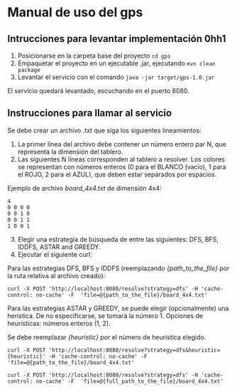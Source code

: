 # Manual de uso del gps

## Intrucciones para levantar implementación 0hh1

1. Posicionarse en la carpeta base del proyecto `cd gps`
2. Empaquetar el proyecto en un ejecutable .jar, ejecutando `mvn clean package`
3. Levantar el servicio con el comando `java -jar target/gps-1.0.jar`

El servicio quedará levantado, escuchando en el puerto 8080.

## Instrucciones para llamar al servicio

Se debe crear un archivo .txt que siga los siguientes lineamientos:

1. La primer línea del archivo debe contener un número entero par N, que representa la dimensión del tablero.
2. Las siguientes N líneas corresponden al tablero a resolver. Los colores se representan con números enteros (0 para el BLANCO (vacío), 1 para el ROJO, 2 para el AZUL), que deben estar separados por espacios.

Ejemplo de archivo *board_4x4.txt* de dimensión 4x4:

```
4
0 0 0 0
0 0 1 0
0 0 1 1
1 0 0 1
```

3. Elegir una estrategia de búsqueda de entre las siguientes: DFS, BFS, IDDFS, ASTAR and GREEDY.
4. Ejecutar el siguiente curl:

Para las estrategias DFS, BFS y IDDFS (reemplazando *{path_to_the_file}* por la ruta relativa al archivo creado):

`
curl -X POST 'http://localhost:8080/resolve?strategy=dfs' -H 'cache-control: no-cache' -F 
'file=@{path_to_the_file}/board_4x4.txt'
`

Para las estrategias ASTAR y GREEDY, se puede elegir (opcionalmente) una herística. De no especificarse, se tomará la número 1.
Opciones de heurísticas: números enteros (1, 2).

Se debe reemplazar *{heuristic}* por el número de heurística elegido.

`
curl -X POST 'http://localhost:8080/resolve?strategy=dfs&heuristic={heuristic}' -H 'cache-control: no-cache' -F 
'file=@{path_to_the_file}/board_4x4.txt'
`


`
curl -X POST 'http://localhost:8080/resolve?strategy=dfs' -H 'cache-control: no-cache' -F 
'file=@{full_path_to_the_file}/board_4x4.txt'
`
